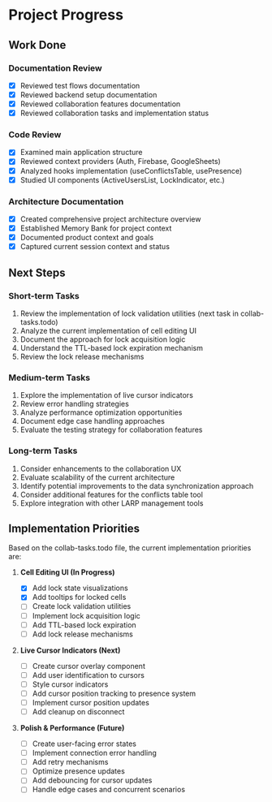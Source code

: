 # Project Progress

## Work Done

### Documentation Review

- [x] Reviewed test flows documentation
- [x] Reviewed backend setup documentation
- [x] Reviewed collaboration features documentation
- [x] Reviewed collaboration tasks and implementation status

### Code Review

- [x] Examined main application structure
- [x] Reviewed context providers (Auth, Firebase, GoogleSheets)
- [x] Analyzed hooks implementation (useConflictsTable, usePresence)
- [x] Studied UI components (ActiveUsersList, LockIndicator, etc.)

### Architecture Documentation

- [x] Created comprehensive project architecture overview
- [x] Established Memory Bank for project context
- [x] Documented product context and goals
- [x] Captured current session context and status

## Next Steps

### Short-term Tasks

1. Review the implementation of lock validation utilities (next task in collab-tasks.todo)
2. Analyze the current implementation of cell editing UI
3. Document the approach for lock acquisition logic
4. Understand the TTL-based lock expiration mechanism
5. Review the lock release mechanisms

### Medium-term Tasks

1. Explore the implementation of live cursor indicators
2. Review error handling strategies
3. Analyze performance optimization opportunities
4. Document edge case handling approaches
5. Evaluate the testing strategy for collaboration features

### Long-term Tasks

1. Consider enhancements to the collaboration UX
2. Evaluate scalability of the current architecture
3. Identify potential improvements to the data synchronization approach
4. Consider additional features for the conflicts table tool
5. Explore integration with other LARP management tools

## Implementation Priorities

Based on the collab-tasks.todo file, the current implementation priorities are:

1. **Cell Editing UI (In Progress)**

   - [x] Add lock state visualizations
   - [x] Add tooltips for locked cells
   - [ ] Create lock validation utilities
   - [ ] Implement lock acquisition logic
   - [ ] Add TTL-based lock expiration
   - [ ] Add lock release mechanisms

2. **Live Cursor Indicators (Next)**

   - [ ] Create cursor overlay component
   - [ ] Add user identification to cursors
   - [ ] Style cursor indicators
   - [ ] Add cursor position tracking to presence system
   - [ ] Implement cursor position updates
   - [ ] Add cleanup on disconnect

3. **Polish & Performance (Future)**
   - [ ] Create user-facing error states
   - [ ] Implement connection error handling
   - [ ] Add retry mechanisms
   - [ ] Optimize presence updates
   - [ ] Add debouncing for cursor updates
   - [ ] Handle edge cases and concurrent scenarios
